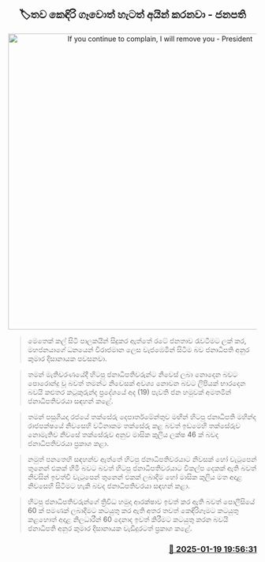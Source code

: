<p align='center'><b><h2 align='center' title='If you continue to complain, I will remove you - President'>🏷තව කෙඳිරි ගෑවොත් හැටත් අයින් කරනවා - ජනපති </h2></b></p>
<p align='center'><img src='https://helakuru.sgp1.cdn.digitaloceanspaces.com/esana/images/lib/anura-president-katukurunda-nn.jpg' width='600' alt='If you continue to complain, I will remove you - President'></p>

> මෙතෙක් කල් සිටි පාලකයින් සිදුකර ඇත්තේ රටේ ජනතාව රැවටීමට ලක් ක​ර, මහජනයාගේ ධනයෙන් විරාජමාන ලෙස වැජඹෙමින් සිටීම බව ජනාධිපති අනුර කුමාර දිසානායක පවසනවා.

> තමන් මැතිවරණයේදී හිටපු ජනාධිපතිවරුන්ට නිවෙස් ලබා නොදෙන බවට පොරොන්දු වූ බවත් තමන්ට නිවෙසක් අවශ්‍ය නොවන බවට ලිපියක් භාරදෙන බවයි කළුතර කටුකුරුන්ද ප්‍රදේශයේ අද (19) පැවති ජන හමුවක් අමතමින් ජනාධිපතිවරයා සඳහන් කළේ.

> තමන් පසුගියදා රජයේ තක්සේරු දෙපාර්තමේන්තුව මඟින් හිටපු ජනාධිපති මහින්ද රාජපක්ෂයේ නිවසෙහි වටිනාකම තක්සේරු කළ බවත් ඉඩමෙහි තක්සේරුව නොමැතිව නිවසේ තක්සේරුව අනුව මාසික කුලිය ලක්ෂ 46 ක් බවද ජනාධිපතිවරයා ප්‍රකාශ කළා.

> නමුත් පනතෙහි සඳහන්ව ඇත්තේ හිටපු ජනාධිපතිවරයාට නිවසක් හෝ වැටුපෙන් තුනෙන් එකක් හිමි බවට බවත් හිටපු ජනාධිපතිවරයාට විකල්ප දෙකක් ඇති බවත් නිවසින් ඉවත්වී වැටුපෙන් තුනෙන් එකක් ලබාදීම හෝ මාසික කුලිය මත අදාළ නිවසෙහි සිටීමට හැකි බවද ජනාධිපතිවරයා සඳහන් කළා.

> හිටපු ජනාධිපතිවරුන්ගේ ත්‍රිවිධ හමුදා ආරක්ෂාව ඉවත් කර ඇති බවත් පොලීසියේ 60 ක් පමණක් ලබාදීමට කටයුතු කර ඇති අතර තවත් කෙඳිරිගෑමට කටයුතු කළහොත් අදාළ නිලධාරීන් 60 දෙනාද ඉවත් කිරීමට කටයුතු කරන බවයි ජනාධිපති අනුර කුමාර දිසානායක වැඩිදුරටත් ප්‍රකාශ කළේ.



<h3 align='right'><a href='https://www.helakuru.lk/esana/p/106700/'>📅 2025-01-19 19:56:31</a></h3>
